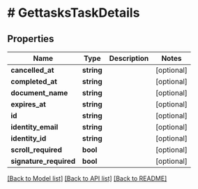 # # GettasksTaskDetails

## Properties

Name | Type | Description | Notes
------------ | ------------- | ------------- | -------------
**cancelled_at** | **string** |  | [optional]
**completed_at** | **string** |  | [optional]
**document_name** | **string** |  | [optional]
**expires_at** | **string** |  | [optional]
**id** | **string** |  | [optional]
**identity_email** | **string** |  | [optional]
**identity_id** | **string** |  | [optional]
**scroll_required** | **bool** |  | [optional]
**signature_required** | **bool** |  | [optional]

[[Back to Model list]](../../README.md#models) [[Back to API list]](../../README.md#endpoints) [[Back to README]](../../README.md)
